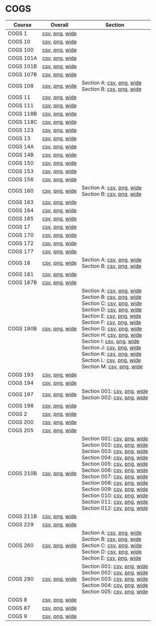 # COGS

| Course | Overall | Section |
| ------ | ------- | ------- |
| COGS 1 | [csv](https://github.com/UCSD-Historical-Enrollment-Data/2024Winter/blob/main/overall/COGS%201.csv), [png](https://raw.githubusercontent.com/UCSD-Historical-Enrollment-Data/2024Winter/main/plot_overall/COGS%201.png), [wide](https://raw.githubusercontent.com/UCSD-Historical-Enrollment-Data/2024Winter/main/plot_overall_wide/COGS%201.png) |  |
| COGS 10 | [csv](https://github.com/UCSD-Historical-Enrollment-Data/2024Winter/blob/main/overall/COGS%2010.csv), [png](https://raw.githubusercontent.com/UCSD-Historical-Enrollment-Data/2024Winter/main/plot_overall/COGS%2010.png), [wide](https://raw.githubusercontent.com/UCSD-Historical-Enrollment-Data/2024Winter/main/plot_overall_wide/COGS%2010.png) |  |
| COGS 100 | [csv](https://github.com/UCSD-Historical-Enrollment-Data/2024Winter/blob/main/overall/COGS%20100.csv), [png](https://raw.githubusercontent.com/UCSD-Historical-Enrollment-Data/2024Winter/main/plot_overall/COGS%20100.png), [wide](https://raw.githubusercontent.com/UCSD-Historical-Enrollment-Data/2024Winter/main/plot_overall_wide/COGS%20100.png) |  |
| COGS 101A | [csv](https://github.com/UCSD-Historical-Enrollment-Data/2024Winter/blob/main/overall/COGS%20101A.csv), [png](https://raw.githubusercontent.com/UCSD-Historical-Enrollment-Data/2024Winter/main/plot_overall/COGS%20101A.png), [wide](https://raw.githubusercontent.com/UCSD-Historical-Enrollment-Data/2024Winter/main/plot_overall_wide/COGS%20101A.png) |  |
| COGS 101B | [csv](https://github.com/UCSD-Historical-Enrollment-Data/2024Winter/blob/main/overall/COGS%20101B.csv), [png](https://raw.githubusercontent.com/UCSD-Historical-Enrollment-Data/2024Winter/main/plot_overall/COGS%20101B.png), [wide](https://raw.githubusercontent.com/UCSD-Historical-Enrollment-Data/2024Winter/main/plot_overall_wide/COGS%20101B.png) |  |
| COGS 107B | [csv](https://github.com/UCSD-Historical-Enrollment-Data/2024Winter/blob/main/overall/COGS%20107B.csv), [png](https://raw.githubusercontent.com/UCSD-Historical-Enrollment-Data/2024Winter/main/plot_overall/COGS%20107B.png), [wide](https://raw.githubusercontent.com/UCSD-Historical-Enrollment-Data/2024Winter/main/plot_overall_wide/COGS%20107B.png) |  |
| COGS 108 | [csv](https://github.com/UCSD-Historical-Enrollment-Data/2024Winter/blob/main/overall/COGS%20108.csv), [png](https://raw.githubusercontent.com/UCSD-Historical-Enrollment-Data/2024Winter/main/plot_overall/COGS%20108.png), [wide](https://raw.githubusercontent.com/UCSD-Historical-Enrollment-Data/2024Winter/main/plot_overall_wide/COGS%20108.png) | Section A: [csv](https://github.com/UCSD-Historical-Enrollment-Data/2024Winter/blob/main/section/COGS%20108_A.csv), [png](https://raw.githubusercontent.com/UCSD-Historical-Enrollment-Data/2024Winter/main/plot_section/COGS%20108_A.png), [wide](https://raw.githubusercontent.com/UCSD-Historical-Enrollment-Data/2024Winter/main/plot_section_wide/COGS%20108_A.png)<br>Section B: [csv](https://github.com/UCSD-Historical-Enrollment-Data/2024Winter/blob/main/section/COGS%20108_B.csv), [png](https://raw.githubusercontent.com/UCSD-Historical-Enrollment-Data/2024Winter/main/plot_section/COGS%20108_B.png), [wide](https://raw.githubusercontent.com/UCSD-Historical-Enrollment-Data/2024Winter/main/plot_section_wide/COGS%20108_B.png) |
| COGS 11 | [csv](https://github.com/UCSD-Historical-Enrollment-Data/2024Winter/blob/main/overall/COGS%2011.csv), [png](https://raw.githubusercontent.com/UCSD-Historical-Enrollment-Data/2024Winter/main/plot_overall/COGS%2011.png), [wide](https://raw.githubusercontent.com/UCSD-Historical-Enrollment-Data/2024Winter/main/plot_overall_wide/COGS%2011.png) |  |
| COGS 111 | [csv](https://github.com/UCSD-Historical-Enrollment-Data/2024Winter/blob/main/overall/COGS%20111.csv), [png](https://raw.githubusercontent.com/UCSD-Historical-Enrollment-Data/2024Winter/main/plot_overall/COGS%20111.png), [wide](https://raw.githubusercontent.com/UCSD-Historical-Enrollment-Data/2024Winter/main/plot_overall_wide/COGS%20111.png) |  |
| COGS 118B | [csv](https://github.com/UCSD-Historical-Enrollment-Data/2024Winter/blob/main/overall/COGS%20118B.csv), [png](https://raw.githubusercontent.com/UCSD-Historical-Enrollment-Data/2024Winter/main/plot_overall/COGS%20118B.png), [wide](https://raw.githubusercontent.com/UCSD-Historical-Enrollment-Data/2024Winter/main/plot_overall_wide/COGS%20118B.png) |  |
| COGS 118C | [csv](https://github.com/UCSD-Historical-Enrollment-Data/2024Winter/blob/main/overall/COGS%20118C.csv), [png](https://raw.githubusercontent.com/UCSD-Historical-Enrollment-Data/2024Winter/main/plot_overall/COGS%20118C.png), [wide](https://raw.githubusercontent.com/UCSD-Historical-Enrollment-Data/2024Winter/main/plot_overall_wide/COGS%20118C.png) |  |
| COGS 123 | [csv](https://github.com/UCSD-Historical-Enrollment-Data/2024Winter/blob/main/overall/COGS%20123.csv), [png](https://raw.githubusercontent.com/UCSD-Historical-Enrollment-Data/2024Winter/main/plot_overall/COGS%20123.png), [wide](https://raw.githubusercontent.com/UCSD-Historical-Enrollment-Data/2024Winter/main/plot_overall_wide/COGS%20123.png) |  |
| COGS 13 | [csv](https://github.com/UCSD-Historical-Enrollment-Data/2024Winter/blob/main/overall/COGS%2013.csv), [png](https://raw.githubusercontent.com/UCSD-Historical-Enrollment-Data/2024Winter/main/plot_overall/COGS%2013.png), [wide](https://raw.githubusercontent.com/UCSD-Historical-Enrollment-Data/2024Winter/main/plot_overall_wide/COGS%2013.png) |  |
| COGS 14A | [csv](https://github.com/UCSD-Historical-Enrollment-Data/2024Winter/blob/main/overall/COGS%2014A.csv), [png](https://raw.githubusercontent.com/UCSD-Historical-Enrollment-Data/2024Winter/main/plot_overall/COGS%2014A.png), [wide](https://raw.githubusercontent.com/UCSD-Historical-Enrollment-Data/2024Winter/main/plot_overall_wide/COGS%2014A.png) |  |
| COGS 14B | [csv](https://github.com/UCSD-Historical-Enrollment-Data/2024Winter/blob/main/overall/COGS%2014B.csv), [png](https://raw.githubusercontent.com/UCSD-Historical-Enrollment-Data/2024Winter/main/plot_overall/COGS%2014B.png), [wide](https://raw.githubusercontent.com/UCSD-Historical-Enrollment-Data/2024Winter/main/plot_overall_wide/COGS%2014B.png) |  |
| COGS 150 | [csv](https://github.com/UCSD-Historical-Enrollment-Data/2024Winter/blob/main/overall/COGS%20150.csv), [png](https://raw.githubusercontent.com/UCSD-Historical-Enrollment-Data/2024Winter/main/plot_overall/COGS%20150.png), [wide](https://raw.githubusercontent.com/UCSD-Historical-Enrollment-Data/2024Winter/main/plot_overall_wide/COGS%20150.png) |  |
| COGS 153 | [csv](https://github.com/UCSD-Historical-Enrollment-Data/2024Winter/blob/main/overall/COGS%20153.csv), [png](https://raw.githubusercontent.com/UCSD-Historical-Enrollment-Data/2024Winter/main/plot_overall/COGS%20153.png), [wide](https://raw.githubusercontent.com/UCSD-Historical-Enrollment-Data/2024Winter/main/plot_overall_wide/COGS%20153.png) |  |
| COGS 156 | [csv](https://github.com/UCSD-Historical-Enrollment-Data/2024Winter/blob/main/overall/COGS%20156.csv), [png](https://raw.githubusercontent.com/UCSD-Historical-Enrollment-Data/2024Winter/main/plot_overall/COGS%20156.png), [wide](https://raw.githubusercontent.com/UCSD-Historical-Enrollment-Data/2024Winter/main/plot_overall_wide/COGS%20156.png) |  |
| COGS 160 | [csv](https://github.com/UCSD-Historical-Enrollment-Data/2024Winter/blob/main/overall/COGS%20160.csv), [png](https://raw.githubusercontent.com/UCSD-Historical-Enrollment-Data/2024Winter/main/plot_overall/COGS%20160.png), [wide](https://raw.githubusercontent.com/UCSD-Historical-Enrollment-Data/2024Winter/main/plot_overall_wide/COGS%20160.png) | Section A: [csv](https://github.com/UCSD-Historical-Enrollment-Data/2024Winter/blob/main/section/COGS%20160_A.csv), [png](https://raw.githubusercontent.com/UCSD-Historical-Enrollment-Data/2024Winter/main/plot_section/COGS%20160_A.png), [wide](https://raw.githubusercontent.com/UCSD-Historical-Enrollment-Data/2024Winter/main/plot_section_wide/COGS%20160_A.png)<br>Section B: [csv](https://github.com/UCSD-Historical-Enrollment-Data/2024Winter/blob/main/section/COGS%20160_B.csv), [png](https://raw.githubusercontent.com/UCSD-Historical-Enrollment-Data/2024Winter/main/plot_section/COGS%20160_B.png), [wide](https://raw.githubusercontent.com/UCSD-Historical-Enrollment-Data/2024Winter/main/plot_section_wide/COGS%20160_B.png) |
| COGS 163 | [csv](https://github.com/UCSD-Historical-Enrollment-Data/2024Winter/blob/main/overall/COGS%20163.csv), [png](https://raw.githubusercontent.com/UCSD-Historical-Enrollment-Data/2024Winter/main/plot_overall/COGS%20163.png), [wide](https://raw.githubusercontent.com/UCSD-Historical-Enrollment-Data/2024Winter/main/plot_overall_wide/COGS%20163.png) |  |
| COGS 164 | [csv](https://github.com/UCSD-Historical-Enrollment-Data/2024Winter/blob/main/overall/COGS%20164.csv), [png](https://raw.githubusercontent.com/UCSD-Historical-Enrollment-Data/2024Winter/main/plot_overall/COGS%20164.png), [wide](https://raw.githubusercontent.com/UCSD-Historical-Enrollment-Data/2024Winter/main/plot_overall_wide/COGS%20164.png) |  |
| COGS 165 | [csv](https://github.com/UCSD-Historical-Enrollment-Data/2024Winter/blob/main/overall/COGS%20165.csv), [png](https://raw.githubusercontent.com/UCSD-Historical-Enrollment-Data/2024Winter/main/plot_overall/COGS%20165.png), [wide](https://raw.githubusercontent.com/UCSD-Historical-Enrollment-Data/2024Winter/main/plot_overall_wide/COGS%20165.png) |  |
| COGS 17 | [csv](https://github.com/UCSD-Historical-Enrollment-Data/2024Winter/blob/main/overall/COGS%2017.csv), [png](https://raw.githubusercontent.com/UCSD-Historical-Enrollment-Data/2024Winter/main/plot_overall/COGS%2017.png), [wide](https://raw.githubusercontent.com/UCSD-Historical-Enrollment-Data/2024Winter/main/plot_overall_wide/COGS%2017.png) |  |
| COGS 170 | [csv](https://github.com/UCSD-Historical-Enrollment-Data/2024Winter/blob/main/overall/COGS%20170.csv), [png](https://raw.githubusercontent.com/UCSD-Historical-Enrollment-Data/2024Winter/main/plot_overall/COGS%20170.png), [wide](https://raw.githubusercontent.com/UCSD-Historical-Enrollment-Data/2024Winter/main/plot_overall_wide/COGS%20170.png) |  |
| COGS 172 | [csv](https://github.com/UCSD-Historical-Enrollment-Data/2024Winter/blob/main/overall/COGS%20172.csv), [png](https://raw.githubusercontent.com/UCSD-Historical-Enrollment-Data/2024Winter/main/plot_overall/COGS%20172.png), [wide](https://raw.githubusercontent.com/UCSD-Historical-Enrollment-Data/2024Winter/main/plot_overall_wide/COGS%20172.png) |  |
| COGS 177 | [csv](https://github.com/UCSD-Historical-Enrollment-Data/2024Winter/blob/main/overall/COGS%20177.csv), [png](https://raw.githubusercontent.com/UCSD-Historical-Enrollment-Data/2024Winter/main/plot_overall/COGS%20177.png), [wide](https://raw.githubusercontent.com/UCSD-Historical-Enrollment-Data/2024Winter/main/plot_overall_wide/COGS%20177.png) |  |
| COGS 18 | [csv](https://github.com/UCSD-Historical-Enrollment-Data/2024Winter/blob/main/overall/COGS%2018.csv), [png](https://raw.githubusercontent.com/UCSD-Historical-Enrollment-Data/2024Winter/main/plot_overall/COGS%2018.png), [wide](https://raw.githubusercontent.com/UCSD-Historical-Enrollment-Data/2024Winter/main/plot_overall_wide/COGS%2018.png) | Section A: [csv](https://github.com/UCSD-Historical-Enrollment-Data/2024Winter/blob/main/section/COGS%2018_A.csv), [png](https://raw.githubusercontent.com/UCSD-Historical-Enrollment-Data/2024Winter/main/plot_section/COGS%2018_A.png), [wide](https://raw.githubusercontent.com/UCSD-Historical-Enrollment-Data/2024Winter/main/plot_section_wide/COGS%2018_A.png)<br>Section B: [csv](https://github.com/UCSD-Historical-Enrollment-Data/2024Winter/blob/main/section/COGS%2018_B.csv), [png](https://raw.githubusercontent.com/UCSD-Historical-Enrollment-Data/2024Winter/main/plot_section/COGS%2018_B.png), [wide](https://raw.githubusercontent.com/UCSD-Historical-Enrollment-Data/2024Winter/main/plot_section_wide/COGS%2018_B.png) |
| COGS 181 | [csv](https://github.com/UCSD-Historical-Enrollment-Data/2024Winter/blob/main/overall/COGS%20181.csv), [png](https://raw.githubusercontent.com/UCSD-Historical-Enrollment-Data/2024Winter/main/plot_overall/COGS%20181.png), [wide](https://raw.githubusercontent.com/UCSD-Historical-Enrollment-Data/2024Winter/main/plot_overall_wide/COGS%20181.png) |  |
| COGS 187B | [csv](https://github.com/UCSD-Historical-Enrollment-Data/2024Winter/blob/main/overall/COGS%20187B.csv), [png](https://raw.githubusercontent.com/UCSD-Historical-Enrollment-Data/2024Winter/main/plot_overall/COGS%20187B.png), [wide](https://raw.githubusercontent.com/UCSD-Historical-Enrollment-Data/2024Winter/main/plot_overall_wide/COGS%20187B.png) |  |
| COGS 190B | [csv](https://github.com/UCSD-Historical-Enrollment-Data/2024Winter/blob/main/overall/COGS%20190B.csv), [png](https://raw.githubusercontent.com/UCSD-Historical-Enrollment-Data/2024Winter/main/plot_overall/COGS%20190B.png), [wide](https://raw.githubusercontent.com/UCSD-Historical-Enrollment-Data/2024Winter/main/plot_overall_wide/COGS%20190B.png) | Section A: [csv](https://github.com/UCSD-Historical-Enrollment-Data/2024Winter/blob/main/section/COGS%20190B_A.csv), [png](https://raw.githubusercontent.com/UCSD-Historical-Enrollment-Data/2024Winter/main/plot_section/COGS%20190B_A.png), [wide](https://raw.githubusercontent.com/UCSD-Historical-Enrollment-Data/2024Winter/main/plot_section_wide/COGS%20190B_A.png)<br>Section B: [csv](https://github.com/UCSD-Historical-Enrollment-Data/2024Winter/blob/main/section/COGS%20190B_B.csv), [png](https://raw.githubusercontent.com/UCSD-Historical-Enrollment-Data/2024Winter/main/plot_section/COGS%20190B_B.png), [wide](https://raw.githubusercontent.com/UCSD-Historical-Enrollment-Data/2024Winter/main/plot_section_wide/COGS%20190B_B.png)<br>Section C: [csv](https://github.com/UCSD-Historical-Enrollment-Data/2024Winter/blob/main/section/COGS%20190B_C.csv), [png](https://raw.githubusercontent.com/UCSD-Historical-Enrollment-Data/2024Winter/main/plot_section/COGS%20190B_C.png), [wide](https://raw.githubusercontent.com/UCSD-Historical-Enrollment-Data/2024Winter/main/plot_section_wide/COGS%20190B_C.png)<br>Section D: [csv](https://github.com/UCSD-Historical-Enrollment-Data/2024Winter/blob/main/section/COGS%20190B_D.csv), [png](https://raw.githubusercontent.com/UCSD-Historical-Enrollment-Data/2024Winter/main/plot_section/COGS%20190B_D.png), [wide](https://raw.githubusercontent.com/UCSD-Historical-Enrollment-Data/2024Winter/main/plot_section_wide/COGS%20190B_D.png)<br>Section E: [csv](https://github.com/UCSD-Historical-Enrollment-Data/2024Winter/blob/main/section/COGS%20190B_E.csv), [png](https://raw.githubusercontent.com/UCSD-Historical-Enrollment-Data/2024Winter/main/plot_section/COGS%20190B_E.png), [wide](https://raw.githubusercontent.com/UCSD-Historical-Enrollment-Data/2024Winter/main/plot_section_wide/COGS%20190B_E.png)<br>Section F: [csv](https://github.com/UCSD-Historical-Enrollment-Data/2024Winter/blob/main/section/COGS%20190B_F.csv), [png](https://raw.githubusercontent.com/UCSD-Historical-Enrollment-Data/2024Winter/main/plot_section/COGS%20190B_F.png), [wide](https://raw.githubusercontent.com/UCSD-Historical-Enrollment-Data/2024Winter/main/plot_section_wide/COGS%20190B_F.png)<br>Section G: [csv](https://github.com/UCSD-Historical-Enrollment-Data/2024Winter/blob/main/section/COGS%20190B_G.csv), [png](https://raw.githubusercontent.com/UCSD-Historical-Enrollment-Data/2024Winter/main/plot_section/COGS%20190B_G.png), [wide](https://raw.githubusercontent.com/UCSD-Historical-Enrollment-Data/2024Winter/main/plot_section_wide/COGS%20190B_G.png)<br>Section H: [csv](https://github.com/UCSD-Historical-Enrollment-Data/2024Winter/blob/main/section/COGS%20190B_H.csv), [png](https://raw.githubusercontent.com/UCSD-Historical-Enrollment-Data/2024Winter/main/plot_section/COGS%20190B_H.png), [wide](https://raw.githubusercontent.com/UCSD-Historical-Enrollment-Data/2024Winter/main/plot_section_wide/COGS%20190B_H.png)<br>Section I: [csv](https://github.com/UCSD-Historical-Enrollment-Data/2024Winter/blob/main/section/COGS%20190B_I.csv), [png](https://raw.githubusercontent.com/UCSD-Historical-Enrollment-Data/2024Winter/main/plot_section/COGS%20190B_I.png), [wide](https://raw.githubusercontent.com/UCSD-Historical-Enrollment-Data/2024Winter/main/plot_section_wide/COGS%20190B_I.png)<br>Section J: [csv](https://github.com/UCSD-Historical-Enrollment-Data/2024Winter/blob/main/section/COGS%20190B_J.csv), [png](https://raw.githubusercontent.com/UCSD-Historical-Enrollment-Data/2024Winter/main/plot_section/COGS%20190B_J.png), [wide](https://raw.githubusercontent.com/UCSD-Historical-Enrollment-Data/2024Winter/main/plot_section_wide/COGS%20190B_J.png)<br>Section K: [csv](https://github.com/UCSD-Historical-Enrollment-Data/2024Winter/blob/main/section/COGS%20190B_K.csv), [png](https://raw.githubusercontent.com/UCSD-Historical-Enrollment-Data/2024Winter/main/plot_section/COGS%20190B_K.png), [wide](https://raw.githubusercontent.com/UCSD-Historical-Enrollment-Data/2024Winter/main/plot_section_wide/COGS%20190B_K.png)<br>Section L: [csv](https://github.com/UCSD-Historical-Enrollment-Data/2024Winter/blob/main/section/COGS%20190B_L.csv), [png](https://raw.githubusercontent.com/UCSD-Historical-Enrollment-Data/2024Winter/main/plot_section/COGS%20190B_L.png), [wide](https://raw.githubusercontent.com/UCSD-Historical-Enrollment-Data/2024Winter/main/plot_section_wide/COGS%20190B_L.png)<br>Section M: [csv](https://github.com/UCSD-Historical-Enrollment-Data/2024Winter/blob/main/section/COGS%20190B_M.csv), [png](https://raw.githubusercontent.com/UCSD-Historical-Enrollment-Data/2024Winter/main/plot_section/COGS%20190B_M.png), [wide](https://raw.githubusercontent.com/UCSD-Historical-Enrollment-Data/2024Winter/main/plot_section_wide/COGS%20190B_M.png) |
| COGS 193 | [csv](https://github.com/UCSD-Historical-Enrollment-Data/2024Winter/blob/main/overall/COGS%20193.csv), [png](https://raw.githubusercontent.com/UCSD-Historical-Enrollment-Data/2024Winter/main/plot_overall/COGS%20193.png), [wide](https://raw.githubusercontent.com/UCSD-Historical-Enrollment-Data/2024Winter/main/plot_overall_wide/COGS%20193.png) |  |
| COGS 194 | [csv](https://github.com/UCSD-Historical-Enrollment-Data/2024Winter/blob/main/overall/COGS%20194.csv), [png](https://raw.githubusercontent.com/UCSD-Historical-Enrollment-Data/2024Winter/main/plot_overall/COGS%20194.png), [wide](https://raw.githubusercontent.com/UCSD-Historical-Enrollment-Data/2024Winter/main/plot_overall_wide/COGS%20194.png) |  |
| COGS 197 | [csv](https://github.com/UCSD-Historical-Enrollment-Data/2024Winter/blob/main/overall/COGS%20197.csv), [png](https://raw.githubusercontent.com/UCSD-Historical-Enrollment-Data/2024Winter/main/plot_overall/COGS%20197.png), [wide](https://raw.githubusercontent.com/UCSD-Historical-Enrollment-Data/2024Winter/main/plot_overall_wide/COGS%20197.png) | Section 001: [csv](https://github.com/UCSD-Historical-Enrollment-Data/2024Winter/blob/main/section/COGS%20197_001.csv), [png](https://raw.githubusercontent.com/UCSD-Historical-Enrollment-Data/2024Winter/main/plot_section/COGS%20197_001.png), [wide](https://raw.githubusercontent.com/UCSD-Historical-Enrollment-Data/2024Winter/main/plot_section_wide/COGS%20197_001.png)<br>Section 002: [csv](https://github.com/UCSD-Historical-Enrollment-Data/2024Winter/blob/main/section/COGS%20197_002.csv), [png](https://raw.githubusercontent.com/UCSD-Historical-Enrollment-Data/2024Winter/main/plot_section/COGS%20197_002.png), [wide](https://raw.githubusercontent.com/UCSD-Historical-Enrollment-Data/2024Winter/main/plot_section_wide/COGS%20197_002.png) |
| COGS 198 | [csv](https://github.com/UCSD-Historical-Enrollment-Data/2024Winter/blob/main/overall/COGS%20198.csv), [png](https://raw.githubusercontent.com/UCSD-Historical-Enrollment-Data/2024Winter/main/plot_overall/COGS%20198.png), [wide](https://raw.githubusercontent.com/UCSD-Historical-Enrollment-Data/2024Winter/main/plot_overall_wide/COGS%20198.png) |  |
| COGS 2 | [csv](https://github.com/UCSD-Historical-Enrollment-Data/2024Winter/blob/main/overall/COGS%202.csv), [png](https://raw.githubusercontent.com/UCSD-Historical-Enrollment-Data/2024Winter/main/plot_overall/COGS%202.png), [wide](https://raw.githubusercontent.com/UCSD-Historical-Enrollment-Data/2024Winter/main/plot_overall_wide/COGS%202.png) |  |
| COGS 200 | [csv](https://github.com/UCSD-Historical-Enrollment-Data/2024Winter/blob/main/overall/COGS%20200.csv), [png](https://raw.githubusercontent.com/UCSD-Historical-Enrollment-Data/2024Winter/main/plot_overall/COGS%20200.png), [wide](https://raw.githubusercontent.com/UCSD-Historical-Enrollment-Data/2024Winter/main/plot_overall_wide/COGS%20200.png) |  |
| COGS 205 | [csv](https://github.com/UCSD-Historical-Enrollment-Data/2024Winter/blob/main/overall/COGS%20205.csv), [png](https://raw.githubusercontent.com/UCSD-Historical-Enrollment-Data/2024Winter/main/plot_overall/COGS%20205.png), [wide](https://raw.githubusercontent.com/UCSD-Historical-Enrollment-Data/2024Winter/main/plot_overall_wide/COGS%20205.png) |  |
| COGS 210B | [csv](https://github.com/UCSD-Historical-Enrollment-Data/2024Winter/blob/main/overall/COGS%20210B.csv), [png](https://raw.githubusercontent.com/UCSD-Historical-Enrollment-Data/2024Winter/main/plot_overall/COGS%20210B.png), [wide](https://raw.githubusercontent.com/UCSD-Historical-Enrollment-Data/2024Winter/main/plot_overall_wide/COGS%20210B.png) | Section 001: [csv](https://github.com/UCSD-Historical-Enrollment-Data/2024Winter/blob/main/section/COGS%20210B_001.csv), [png](https://raw.githubusercontent.com/UCSD-Historical-Enrollment-Data/2024Winter/main/plot_section/COGS%20210B_001.png), [wide](https://raw.githubusercontent.com/UCSD-Historical-Enrollment-Data/2024Winter/main/plot_section_wide/COGS%20210B_001.png)<br>Section 002: [csv](https://github.com/UCSD-Historical-Enrollment-Data/2024Winter/blob/main/section/COGS%20210B_002.csv), [png](https://raw.githubusercontent.com/UCSD-Historical-Enrollment-Data/2024Winter/main/plot_section/COGS%20210B_002.png), [wide](https://raw.githubusercontent.com/UCSD-Historical-Enrollment-Data/2024Winter/main/plot_section_wide/COGS%20210B_002.png)<br>Section 003: [csv](https://github.com/UCSD-Historical-Enrollment-Data/2024Winter/blob/main/section/COGS%20210B_003.csv), [png](https://raw.githubusercontent.com/UCSD-Historical-Enrollment-Data/2024Winter/main/plot_section/COGS%20210B_003.png), [wide](https://raw.githubusercontent.com/UCSD-Historical-Enrollment-Data/2024Winter/main/plot_section_wide/COGS%20210B_003.png)<br>Section 004: [csv](https://github.com/UCSD-Historical-Enrollment-Data/2024Winter/blob/main/section/COGS%20210B_004.csv), [png](https://raw.githubusercontent.com/UCSD-Historical-Enrollment-Data/2024Winter/main/plot_section/COGS%20210B_004.png), [wide](https://raw.githubusercontent.com/UCSD-Historical-Enrollment-Data/2024Winter/main/plot_section_wide/COGS%20210B_004.png)<br>Section 005: [csv](https://github.com/UCSD-Historical-Enrollment-Data/2024Winter/blob/main/section/COGS%20210B_005.csv), [png](https://raw.githubusercontent.com/UCSD-Historical-Enrollment-Data/2024Winter/main/plot_section/COGS%20210B_005.png), [wide](https://raw.githubusercontent.com/UCSD-Historical-Enrollment-Data/2024Winter/main/plot_section_wide/COGS%20210B_005.png)<br>Section 006: [csv](https://github.com/UCSD-Historical-Enrollment-Data/2024Winter/blob/main/section/COGS%20210B_006.csv), [png](https://raw.githubusercontent.com/UCSD-Historical-Enrollment-Data/2024Winter/main/plot_section/COGS%20210B_006.png), [wide](https://raw.githubusercontent.com/UCSD-Historical-Enrollment-Data/2024Winter/main/plot_section_wide/COGS%20210B_006.png)<br>Section 007: [csv](https://github.com/UCSD-Historical-Enrollment-Data/2024Winter/blob/main/section/COGS%20210B_007.csv), [png](https://raw.githubusercontent.com/UCSD-Historical-Enrollment-Data/2024Winter/main/plot_section/COGS%20210B_007.png), [wide](https://raw.githubusercontent.com/UCSD-Historical-Enrollment-Data/2024Winter/main/plot_section_wide/COGS%20210B_007.png)<br>Section 008: [csv](https://github.com/UCSD-Historical-Enrollment-Data/2024Winter/blob/main/section/COGS%20210B_008.csv), [png](https://raw.githubusercontent.com/UCSD-Historical-Enrollment-Data/2024Winter/main/plot_section/COGS%20210B_008.png), [wide](https://raw.githubusercontent.com/UCSD-Historical-Enrollment-Data/2024Winter/main/plot_section_wide/COGS%20210B_008.png)<br>Section 009: [csv](https://github.com/UCSD-Historical-Enrollment-Data/2024Winter/blob/main/section/COGS%20210B_009.csv), [png](https://raw.githubusercontent.com/UCSD-Historical-Enrollment-Data/2024Winter/main/plot_section/COGS%20210B_009.png), [wide](https://raw.githubusercontent.com/UCSD-Historical-Enrollment-Data/2024Winter/main/plot_section_wide/COGS%20210B_009.png)<br>Section 010: [csv](https://github.com/UCSD-Historical-Enrollment-Data/2024Winter/blob/main/section/COGS%20210B_010.csv), [png](https://raw.githubusercontent.com/UCSD-Historical-Enrollment-Data/2024Winter/main/plot_section/COGS%20210B_010.png), [wide](https://raw.githubusercontent.com/UCSD-Historical-Enrollment-Data/2024Winter/main/plot_section_wide/COGS%20210B_010.png)<br>Section 011: [csv](https://github.com/UCSD-Historical-Enrollment-Data/2024Winter/blob/main/section/COGS%20210B_011.csv), [png](https://raw.githubusercontent.com/UCSD-Historical-Enrollment-Data/2024Winter/main/plot_section/COGS%20210B_011.png), [wide](https://raw.githubusercontent.com/UCSD-Historical-Enrollment-Data/2024Winter/main/plot_section_wide/COGS%20210B_011.png)<br>Section 012: [csv](https://github.com/UCSD-Historical-Enrollment-Data/2024Winter/blob/main/section/COGS%20210B_012.csv), [png](https://raw.githubusercontent.com/UCSD-Historical-Enrollment-Data/2024Winter/main/plot_section/COGS%20210B_012.png), [wide](https://raw.githubusercontent.com/UCSD-Historical-Enrollment-Data/2024Winter/main/plot_section_wide/COGS%20210B_012.png) |
| COGS 211B | [csv](https://github.com/UCSD-Historical-Enrollment-Data/2024Winter/blob/main/overall/COGS%20211B.csv), [png](https://raw.githubusercontent.com/UCSD-Historical-Enrollment-Data/2024Winter/main/plot_overall/COGS%20211B.png), [wide](https://raw.githubusercontent.com/UCSD-Historical-Enrollment-Data/2024Winter/main/plot_overall_wide/COGS%20211B.png) |  |
| COGS 229 | [csv](https://github.com/UCSD-Historical-Enrollment-Data/2024Winter/blob/main/overall/COGS%20229.csv), [png](https://raw.githubusercontent.com/UCSD-Historical-Enrollment-Data/2024Winter/main/plot_overall/COGS%20229.png), [wide](https://raw.githubusercontent.com/UCSD-Historical-Enrollment-Data/2024Winter/main/plot_overall_wide/COGS%20229.png) |  |
| COGS 260 | [csv](https://github.com/UCSD-Historical-Enrollment-Data/2024Winter/blob/main/overall/COGS%20260.csv), [png](https://raw.githubusercontent.com/UCSD-Historical-Enrollment-Data/2024Winter/main/plot_overall/COGS%20260.png), [wide](https://raw.githubusercontent.com/UCSD-Historical-Enrollment-Data/2024Winter/main/plot_overall_wide/COGS%20260.png) | Section A: [csv](https://github.com/UCSD-Historical-Enrollment-Data/2024Winter/blob/main/section/COGS%20260_A.csv), [png](https://raw.githubusercontent.com/UCSD-Historical-Enrollment-Data/2024Winter/main/plot_section/COGS%20260_A.png), [wide](https://raw.githubusercontent.com/UCSD-Historical-Enrollment-Data/2024Winter/main/plot_section_wide/COGS%20260_A.png)<br>Section B: [csv](https://github.com/UCSD-Historical-Enrollment-Data/2024Winter/blob/main/section/COGS%20260_B.csv), [png](https://raw.githubusercontent.com/UCSD-Historical-Enrollment-Data/2024Winter/main/plot_section/COGS%20260_B.png), [wide](https://raw.githubusercontent.com/UCSD-Historical-Enrollment-Data/2024Winter/main/plot_section_wide/COGS%20260_B.png)<br>Section C: [csv](https://github.com/UCSD-Historical-Enrollment-Data/2024Winter/blob/main/section/COGS%20260_C.csv), [png](https://raw.githubusercontent.com/UCSD-Historical-Enrollment-Data/2024Winter/main/plot_section/COGS%20260_C.png), [wide](https://raw.githubusercontent.com/UCSD-Historical-Enrollment-Data/2024Winter/main/plot_section_wide/COGS%20260_C.png)<br>Section D: [csv](https://github.com/UCSD-Historical-Enrollment-Data/2024Winter/blob/main/section/COGS%20260_D.csv), [png](https://raw.githubusercontent.com/UCSD-Historical-Enrollment-Data/2024Winter/main/plot_section/COGS%20260_D.png), [wide](https://raw.githubusercontent.com/UCSD-Historical-Enrollment-Data/2024Winter/main/plot_section_wide/COGS%20260_D.png)<br>Section E: [csv](https://github.com/UCSD-Historical-Enrollment-Data/2024Winter/blob/main/section/COGS%20260_E.csv), [png](https://raw.githubusercontent.com/UCSD-Historical-Enrollment-Data/2024Winter/main/plot_section/COGS%20260_E.png), [wide](https://raw.githubusercontent.com/UCSD-Historical-Enrollment-Data/2024Winter/main/plot_section_wide/COGS%20260_E.png) |
| COGS 290 | [csv](https://github.com/UCSD-Historical-Enrollment-Data/2024Winter/blob/main/overall/COGS%20290.csv), [png](https://raw.githubusercontent.com/UCSD-Historical-Enrollment-Data/2024Winter/main/plot_overall/COGS%20290.png), [wide](https://raw.githubusercontent.com/UCSD-Historical-Enrollment-Data/2024Winter/main/plot_overall_wide/COGS%20290.png) | Section 001: [csv](https://github.com/UCSD-Historical-Enrollment-Data/2024Winter/blob/main/section/COGS%20290_001.csv), [png](https://raw.githubusercontent.com/UCSD-Historical-Enrollment-Data/2024Winter/main/plot_section/COGS%20290_001.png), [wide](https://raw.githubusercontent.com/UCSD-Historical-Enrollment-Data/2024Winter/main/plot_section_wide/COGS%20290_001.png)<br>Section 002: [csv](https://github.com/UCSD-Historical-Enrollment-Data/2024Winter/blob/main/section/COGS%20290_002.csv), [png](https://raw.githubusercontent.com/UCSD-Historical-Enrollment-Data/2024Winter/main/plot_section/COGS%20290_002.png), [wide](https://raw.githubusercontent.com/UCSD-Historical-Enrollment-Data/2024Winter/main/plot_section_wide/COGS%20290_002.png)<br>Section 003: [csv](https://github.com/UCSD-Historical-Enrollment-Data/2024Winter/blob/main/section/COGS%20290_003.csv), [png](https://raw.githubusercontent.com/UCSD-Historical-Enrollment-Data/2024Winter/main/plot_section/COGS%20290_003.png), [wide](https://raw.githubusercontent.com/UCSD-Historical-Enrollment-Data/2024Winter/main/plot_section_wide/COGS%20290_003.png)<br>Section 004: [csv](https://github.com/UCSD-Historical-Enrollment-Data/2024Winter/blob/main/section/COGS%20290_004.csv), [png](https://raw.githubusercontent.com/UCSD-Historical-Enrollment-Data/2024Winter/main/plot_section/COGS%20290_004.png), [wide](https://raw.githubusercontent.com/UCSD-Historical-Enrollment-Data/2024Winter/main/plot_section_wide/COGS%20290_004.png)<br>Section 005: [csv](https://github.com/UCSD-Historical-Enrollment-Data/2024Winter/blob/main/section/COGS%20290_005.csv), [png](https://raw.githubusercontent.com/UCSD-Historical-Enrollment-Data/2024Winter/main/plot_section/COGS%20290_005.png), [wide](https://raw.githubusercontent.com/UCSD-Historical-Enrollment-Data/2024Winter/main/plot_section_wide/COGS%20290_005.png) |
| COGS 8 | [csv](https://github.com/UCSD-Historical-Enrollment-Data/2024Winter/blob/main/overall/COGS%208.csv), [png](https://raw.githubusercontent.com/UCSD-Historical-Enrollment-Data/2024Winter/main/plot_overall/COGS%208.png), [wide](https://raw.githubusercontent.com/UCSD-Historical-Enrollment-Data/2024Winter/main/plot_overall_wide/COGS%208.png) |  |
| COGS 87 | [csv](https://github.com/UCSD-Historical-Enrollment-Data/2024Winter/blob/main/overall/COGS%2087.csv), [png](https://raw.githubusercontent.com/UCSD-Historical-Enrollment-Data/2024Winter/main/plot_overall/COGS%2087.png), [wide](https://raw.githubusercontent.com/UCSD-Historical-Enrollment-Data/2024Winter/main/plot_overall_wide/COGS%2087.png) |  |
| COGS 9 | [csv](https://github.com/UCSD-Historical-Enrollment-Data/2024Winter/blob/main/overall/COGS%209.csv), [png](https://raw.githubusercontent.com/UCSD-Historical-Enrollment-Data/2024Winter/main/plot_overall/COGS%209.png), [wide](https://raw.githubusercontent.com/UCSD-Historical-Enrollment-Data/2024Winter/main/plot_overall_wide/COGS%209.png) |  |
